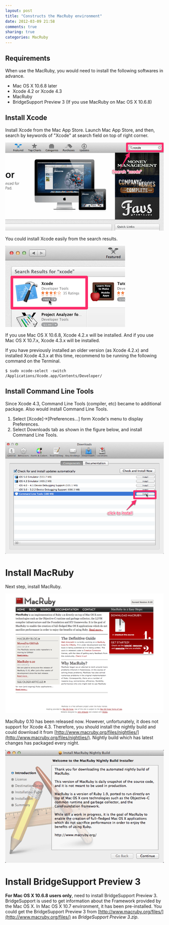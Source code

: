 ```yaml
---
layout: post
title: "Constructs the MacRuby environment"
date: 2012-03-09 21:58
comments: true
sharing: true
categories: MacRuby
---
```


## Requirements

When use the MacRuby, you would need to install the following softwares in advance.

- Mac OS X 10.6.8 later
- Xcode 4.2 or Xcode 4.3
- MacRuby
- BridgeSupport Preview 3 (If you use MacRuby on Mac OS X 10.6.8)

## Install Xcode
Install Xcode from the Mac App Store. Launch Mac App Store, and then, search by keywords of "Xcode" at search field on top of right corner.

![image](/images/en/intro-install/search_xcode.png)

You could install Xcode easily from the search results.

![image](/images/en/intro-install/xcode.png)

If you use Mac OS X 10.6.8, Xcode 4.2.x will be installed. And if you use Mac OS X 10.7.x, Xcode 4.3.x will be installed.

<div class="note">
<p>
If you have previously installed an older version (as Xcode 4.2.x) and installed Xcode 4.3.x at this time,
recommend to be running the following command on the Terminal.
</p>

```
$ sudo xcode-select -switch /Applications/Xcode.app/Contents/Developer/
```
</div>


## Install Command Line Tools
Since Xcode 4.3, Command Line Tools (compiler, etc) became to additional package. Also would install Command Line Tools.

1. Select [Xcode]->[Preferences…] form Xcode's menu to display Preferences.
2. Select Downloads tab as shown in the figure below, and install Command Line Tools.

![image](/images/en/intro-install/command_line_tools.png)


# Install MacRuby
Next step, install MacRuby.

![image](/images/en/intro-install/macruby_org.png)

MacRuby 0.10 has been released now. However, unfortunately, it does not support for Xcode 4.3. Therefore, you should install the nightly build and could download it from [http://www.macruby.org/files/nightlies/](http://www.macruby.org/files/nightlies/). Nightly build which has latest changes has packaged every night.

![image](/images/en/intro-install/nightly_build.png)


# Install BridgeSupport Preview 3
**For Mac OS X 10.6.8 users only**, need to install BridgeSupport Preview 3. BridgeSupport is used to get information about the Framework provided by the Mac OS X. In Mac OS X 10.7 environment, it has been pre-installed. You could get the BridgeSupport Preview 3 from [http://www.macruby.org/files/](http://www.macruby.org/files/) as *BridgeSupport Preview 3.zip*.
